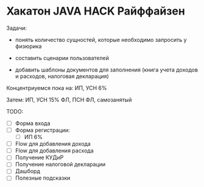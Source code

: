 # Хакатон JAVA HACK Райффайзен

Задачи:

- понять количество сущностей, которые необходимо запросить у физюрика

- составить сценарии пользователей

- добавить шаблоны документов для заполнения (книга учета доходов и расходов, налоговая декларация)

Концентриуемся пока на:
ИП, УСН 6%

Затем:
ИП, УСН 15%
ФЛ, ПСН
ФЛ, самозанятый

TODO:

- [ ] Форма входа
- [ ] Форма регистрации:
    - [ ] ИП 6%
- [ ] Flow для добавления дохода
- [ ] Flow для добавления расхода
- [ ] Получение КУДиР
- [ ] Получение налоговой декларации
- [ ] Дашборд
- [ ] Полезные подсказки